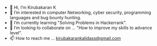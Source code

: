 - 👋 Hi, I’m Kirubakaran K
- 👀 I’m interested in computer Networking, cyber security, programming languages and bug bounty hunting.
- 🌱 I’m currently learning "Solving Problems in Hackerrank".
- 💞️ I’m looking to collaborate on ... "How to improve my skills to advance level".
- 📫 How to reach me ... kirubakarankalidass@gmail.com

<!---
tekdragon0101-kiruba/tekdragon0101-kiruba is a ✨ special ✨ repository because its `README.md` (this file) appears on your GitHub profile.
You can click the Preview link to take a look at your changes.
--->
